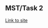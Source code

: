## MST/Task 2

[Link to site](https://reservoir-pages.github.io/mst_task2/ "Сайт размещен на GitHub Pages")